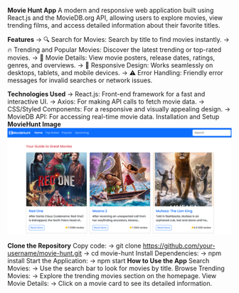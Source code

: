**Movie Hunt App**
A modern and responsive web application built using React.js and the MovieDB.org API, allowing users to explore movies, view trending films, and access detailed information about their favorite titles.

**Features**
 -> 🔍 Search for Movies: Search by title to find movies instantly.
 -> 🔥 Trending and Popular Movies: Discover the latest trending or top-rated movies.
 -> 🎥 Movie Details: View movie posters, release dates, ratings, genres, and overviews.
 -> 📱 Responsive Design: Works seamlessly on desktops, tablets, and mobile devices.
 -> ⚠️ Error Handling: Friendly error messages for invalid searches or network issues.

**Technologies Used**
 -> React.js: Front-end framework for a fast and interactive UI.
 -> Axios: For making API calls to fetch movie data.
 -> CSS/Styled Components: For a responsive and visually appealing design.
 -> MovieDB API: For accessing real-time movie data.
 Installation and Setup
 **MovieHunt Image**
 ![image alt](https://github.com/Karthigaravinr/MovieHunt/blob/552b46412b0ccc8e484e8eb0924a3a007a45d2cf/Movie%20.png)

**Clone the Repository**
   Copy code:
     -> git clone https://github.com/your-username/movie-hunt.git
     -> cd movie-hunt
   Install Dependencies:
     -> npm install
   Start the Application:
     -> npm start
**How to Use the App**
  Search Movies:
     -> Use the search bar to look for movies by title.
  Browse Trending Movies:
     -> Explore the trending movies section on the homepage.
  View Movie Details:
     -> Click on a movie card to see its detailed information.
